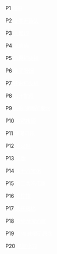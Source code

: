 <p style="text-align: left">
		P1
		<a style="color:white" href="./Sildenafil.mp4">伟哥</a>
	</p>
    <p style="text-align: left">
		P2
		<a style="color:white" href="./brick.mp4">徒手开砖头</a>
	</p>
    <p style="text-align: left">
		P3
		<a style="color:white" href="./largefirecracker.mp4">大鞭炮</a>
	</p>
    <p style="text-align: left">
		P4
		<a style="color:white" href="./smoke.mp4">舔烟头</a>
	</p>
    <p style="text-align: left">
		P5
		<a style="color:white" href="./lighter.mp4">口爆打火机</a>
	</p>
    <p style="text-align: left">
		P6
		<a style="color:white" href="./twosmoke.mp4">鼻子吸烟</a>
	</p>
    <p style="text-align: left">
		P7
		<a style="color:white" href="./firelighter.mp4">芥末打火机</a>
	</p>
    <p style="text-align: left">
		P8
		<a style="color:white" href="./sugarcane.mp4">口开甘蔗</a>
	</p>
    <p style="text-align: left">
		P9
		<a style="color:white" href="./badwater.mp4">失败 速喝矿泉水</a>
	</p>
    <p style="text-align: left">
		P10
		<a style="color:white" href="./beer.mp4">速喝啤酒</a>
    	</p>
    <p style="text-align: left">
		P11
		<a style="color:white" href="./cola.mp4">速喝可乐</a>
	</p>
    <p style="text-align: left">
		P12
		<a style="color:white" href="./fire.mp4">吃火包</a>
	</p>
    <p style="text-align: left">
		P13
		<a style="color:white" href="./incense.mp4">吃香</a>
	</p>
    <p style="text-align: left">
		P14
		<a style="color:white" href="./babao.mp4">头开八宝粥</a>
    	</p>
    <p style="text-align: left">
		P15
		<a style="color:white" href="./weige.mp4">第二次吃伟哥</a>
    	</p>
    <p style="text-align: left">
		P16
		<a style="color:white" href="./ningmeng.mp4">吃柠檬</a>
    	</p>
    <p style="text-align: left">
		P17
		<a style="color:white" href="./hetao.mp4">头开核桃</a>
    	</p>
    <p style="text-align: left">
		P18
		<a style="color:white" href="./egg.mp4">鸡蛋开啤酒罐</a>
    	</p>
    <p style="text-align: left">
		P19
		<a style="color:white" href="./goodwater.mp4">成功 速喝矿泉水</a>
    	</p>
    <p style="text-align: left">
		P20
		<a style="color:white" href="./xiaodao.mp4">喝瓶小刀</a>
    	</p>